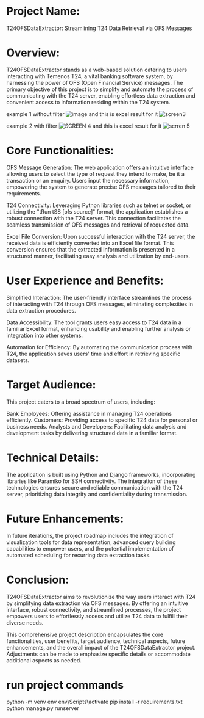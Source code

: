 
# Project Name: 
T24OFSDataExtractor: Streamlining T24 Data Retrieval via OFS Messages

# Overview:
T24OFSDataExtractor stands as a web-based solution catering to users interacting with Temenos T24, a vital banking software system, by harnessing the power of OFS (Open Financial Service) messages. The primary objective of this project is to simplify and automate the process of communicating with the T24 server, enabling effortless data extraction and convenient access to information residing within the T24 system.

example 1 without filter
![image](https://github.com/Mohamedallam1233/T24_dataextract/assets/52450277/db447e00-6923-4e59-bae3-31cda7758799)
and this is excel result for it 
![screen3](https://github.com/Mohamedallam1233/T24_dataextract/assets/52450277/c507d519-abbd-4762-a122-7ad86cff0d97)

example 2 with filter
![SCREEN 4](https://github.com/Mohamedallam1233/T24_dataextract/assets/52450277/042b1542-86b5-43a0-a633-983be726d63a)
and this is excel result for it 
![scrren 5](https://github.com/Mohamedallam1233/T24_dataextract/assets/52450277/9e554d2e-4996-4f08-a179-2ef23ba606cf)



# Core Functionalities:

OFS Message Generation: The web application offers an intuitive interface allowing users to select the type of request they intend to make, be it a transaction or an enquiry. Users input the necessary information, empowering the system to generate precise OFS messages tailored to their requirements.

T24 Connectivity: Leveraging Python libraries such as telnet or socket, or utilizing the "tRun tSS [ofs source]" format, the application establishes a robust connection with the T24 server. This connection facilitates the seamless transmission of OFS messages and retrieval of requested data.

Excel File Conversion: Upon successful interaction with the T24 server, the received data is efficiently converted into an Excel file format. This conversion ensures that the extracted information is presented in a structured manner, facilitating easy analysis and utilization by end-users.

# User Experience and Benefits:

Simplified Interaction: The user-friendly interface streamlines the process of interacting with T24 through OFS messages, eliminating complexities in data extraction procedures.

Data Accessibility: The tool grants users easy access to T24 data in a familiar Excel format, enhancing usability and enabling further analysis or integration into other systems.

Automation for Efficiency: By automating the communication process with T24, the application saves users' time and effort in retrieving specific datasets.

# Target Audience:

This project caters to a broad spectrum of users, including:

Bank Employees: Offering assistance in managing T24 operations efficiently.
Customers: Providing access to specific T24 data for personal or business needs.
Analysts and Developers: Facilitating data analysis and development tasks by delivering structured data in a familiar format.

# Technical Details:

The application is built using Python and Django frameworks, incorporating libraries like Paramiko for SSH connectivity. The integration of these technologies ensures secure and reliable communication with the T24 server, prioritizing data integrity and confidentiality during transmission.

# Future Enhancements:

In future iterations, the project roadmap includes the integration of visualization tools for data representation, advanced query building capabilities to empower users, and the potential implementation of automated scheduling for recurring data extraction tasks.

# Conclusion:

T24OFSDataExtractor aims to revolutionize the way users interact with T24 by simplifying data extraction via OFS messages. By offering an intuitive interface, robust connectivity, and streamlined processes, the project empowers users to effortlessly access and utilize T24 data to fulfill their diverse needs.

This comprehensive project description encapsulates the core functionalities, user benefits, target audience, technical aspects, future enhancements, and the overall impact of the T24OFSDataExtractor project. Adjustments can be made to emphasize specific details or accommodate additional aspects as needed.

# run project commands
python -m venv env
env\Scripts\activate
pip install -r requirements.txt
python manage.py runserver
